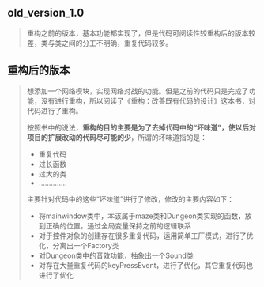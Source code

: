 ## old_version_1.0

> 重构之前的版本，基本功能都实现了，但是代码可阅读性较重构后的版本较差，类与类之间的分工不明确，重复代码较多。

## 重构后的版本

> 想添加一个网络模块，实现网络对战的功能。但是之前的代码只是完成了功能，没有进行重构，所以阅读了《重构：改善既有代码的设计》这本书，对代码进行了重构。
>
> 按照书中的说法，**重构的目的主要是为了去掉代码中的“坏味道”，使以后对项目的扩展改动的代码尽可能的少**，所谓的坏味道指的是：
>
> - 重复代码
> - 过长函数
> - 过大的类
> - ..............
>
> 主要针对代码中的这些“坏味道”进行了修改，修改的主要内容如下：
>
> - 将mainwindow类中，本该属于maze类和Dungeon类实现的函数，放到正确的位置，通过全局变量保持之前的逻辑联系
> - 对于控件对象的创建存在很多重复代码，运用简单工厂模式，进行了优化，分离出一个Factory类
> - 对Dungeon类中的音效功能，抽象出一个Sound类
> - 对存在大量重复代码的keyPressEvent，进行了优化，其它重复代码也进行了优化
